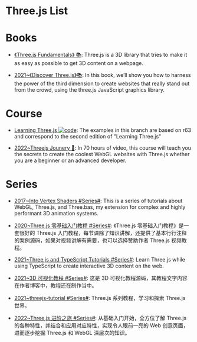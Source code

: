 # Three.js List

# Books

- [《Three.js Fundamentals》 📚](https://threejsfundamentals.org/threejs/lessons/threejs-fundamentals.html): Three.js is a 3D library that tries to make it as easy as possible to get 3D content on a webpage.

- [2021~《Discover Three.js》📚](https://discoverthreejs.com/book/introduction/): In this book, we’ll show you how to harness the power of the third dimension to create websites that really stand out from the crowd, using the three.js JavaScript graphics library.

# Course

- [Learning Three.js ![code](https://ng-tech.icu/assets/code.svg)](https://github.com/josdirksen/learning-threejs): The examples in this branch are based on r63 and correspond to the second edition of "Learning Three.js"

- [2022~Threejs Jounery 🎥](https://threejs-journey.com/): In 70 hours of video, this course will teach you the secrets to create the coolest WebGL websites with Three.js whether you are a beginner or an advanced developer.

# Series

- [2017~Into Vertex Shaders #Series#](https://medium.com/@Zadvorsky/into-vertex-shaders-594e6d8cd804): This is a series of tutorials about WebGL, Three.js, and Three.bas, my extension for complex and highly performant 3D animation systems.

- [2020~Three.js 零基础入门教程 #Series#](http://www.webgl3d.cn/Three.js/): 《Three.js 零基础入门教程》是一套很好的 Three.js 入门教程，每节课除了知识讲解，还提供了基本行行注释的案例源码，如果对视频讲解有需要，也可以选择赞助作者 Three.js 视频教程。

- [2021~Three.js and TypeScript Tutorials #Series#](https://sbcode.net/threejs/): Learn Three.js while using TypeScript to create interactive 3D content on the web.

- [2021~3D 可视化教程 #Series#](https://github.com/alwxkxk/threejs-example): 这是 3D 可视化教程源码，其教程文字内容在作者博客中，教程还在制作当中。

- [2021~threejs-tutorial #Series#](https://github.com/puxiao/threejs-tutorial): Three.js 系列教程，学习和探索 Three.js 世界。

- [2022~Three.js 进阶之旅 #Series#](https://juejin.cn/column/7140122697622618119): 从基础入门开始，全方位了解 Three.js 的各种特性，并结合和应用对应特性，实现令人眼前一亮的 Web 创意页面，进而逐步挖掘 Three.js 和 WebGL 深层次的知识。
